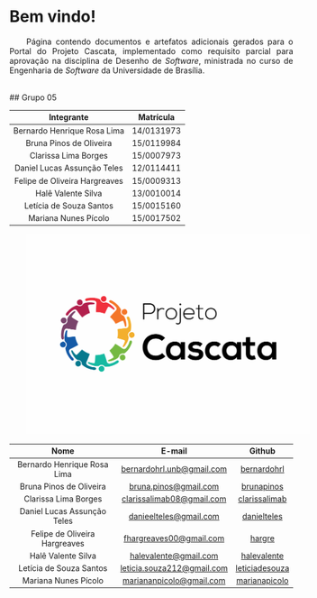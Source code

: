 <style> p { text-align: justify; text-indent: 30px; } </style>

# Bem vindo!

Página contendo documentos e artefatos adicionais gerados para o Portal do Projeto Cascata,
implementado como requisito parcial para aprovação na disciplina de Desenho de *Software*,
ministrada no curso de Engenharia de *Software* da Universidade de Brasília.

<br>
## Grupo 05

| Integrante                    | Matrícula  |
| :---------------------------: | ---------- |
|  Bernardo Henrique Rosa Lima  | 14/0131973 |
|    Bruna Pinos de Oliveira    | 15/0119984 |
|     Clarissa Lima Borges      | 15/0007973 |
|  Daniel Lucas Assunção Teles  | 12/0114411 |
| Felipe de Oliveira Hargreaves | 15/0009313 |
|      Halê Valente Silva       | 13/0010014 |
|    Letícia de Souza Santos    | 15/0015160 |
|     Mariana Nunes Pícolo      | 15/0017502 | -->


![Projeto Cascata](../img/LogoVertical_Fbranca.png)  

|               **Nome**            |    **E-mail**     |    **Github**   |
| :---------------------------: | :----------: |:----------:|
|  Bernardo Henrique Rosa Lima  | bernardohrl.unb@gmail.com |  [bernardohrl](https://github.com/bernardohrl) |
|    Bruna Pinos de Oliveira    | bruna.pinos@gmail.com |[brunapinos](https://github.com/brunapinos) |
|     Clarissa Lima Borges      | clarissalimab08@gmail.com | [clarissalimab](https://github.com/clarissalimab)|
|  Daniel Lucas Assunção Teles  | danieelteles@gmail.com |[danielteles](https://github.com/danielteles)|
| Felipe de Oliveira Hargreaves | fhargreaves00@gmail.com | [hargre](https://github.com/Hargre) |
|      Halê Valente Silva       | halevalente@gmail.com |[halevalente](https://github.com/halevalente)|
|    Letícia de Souza Santos    | leticia.souza212@gmail.com| [leticiadesouza](https://github.com/leticiadesouza)|
|     Mariana Nunes Pícolo      | mariananpicolo@gmail.com | [marianapicolo](https://github.com/marianapicolo)|
